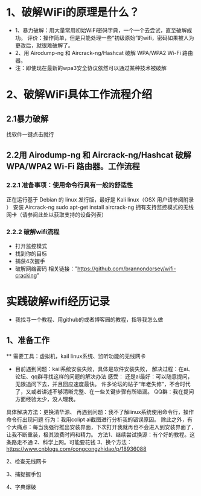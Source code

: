 # 1、破解WiFi的原理是什么？
* 1、暴力破解：用大量常用初始WiFi密码字典，一个一个去尝试，直至破解成功。
评价：操作简单，但是只能处理一些“初级原始”的wifi，密码如果被人为更改后，就很难破解了。
* 2、用 Airodump-ng 和 Aircrack-ng/Hashcat 破解 WPA/WPA2 Wi-Fi 路由器。
* 注：即使现在最新的wpa3安全协议依然可以通过某种技术被破解

# 2、破解WiFi具体工作流程介绍

## 2.1暴力破解
找软件一键点击就行

## 2.2用 Airodump-ng 和 Aircrack-ng/Hashcat 破解 WPA/WPA2 Wi-Fi 路由器。工作流程

### 2.2.1 准备事项：使用命令行具有一般的舒适性
正在运行基于 Debian 的 linux 发行版，最好是 Kali linux（OSX 用户请参阅附录 ）
安装 Aircrack-ng
sudo apt-get install aircrack-ng
拥有支持监控模式的无线网卡（请参阅此处以获取支持的设备列表）

### 2.2.2 破解wifi流程
- 打开监控模式
- 找到你的目标
- 捕获4次握手
- 破解网络密码
相关链接："https://github.com/brannondorsey/wifi-cracking"


# 实践破解wifi经历记录

* 我找寻一个教程、用github的或者博客园的教程，指导我怎么做

## 1、准备工作
**
需要工具：虚拟机，kail linux系统、监听功能的无线网卡

* 目前遇到问题：kail系统安装失败，具体是软件安装失败，
解决过程：在ai、论坛、qq群寻找这样的问题的解决办法
感受：
还是ai最好：可以随意提问，无限追问下去，并且回应速度最快。
许多论坛的帖子“年老失修”，不合时代了，又或者讲述不够清晰完整、在一些关键步骤有所错漏。
QQ群：我在提问方面经验太少，没人理我。

具体解决方法：更换清华源、
再遇到问题：我不了解linux系统使用命令行，操作命令行出现问题
行为：我用colipt ai截图进行分析我的错误原因。
除此之外，有个大痛点：每当我强行推出安装界面，下次打开我就再也不会进入到安装界面了，让我不断重装，极其浪费时间和精力。
方法1、继续尝试换源：有个好的教程。这条路走不通
    2、科学上网。可能要花钱
    3、换个方法：https://www.cnblogs.com/congcongzhidao/p/18936088

2、检查无线网卡

3、捕捉握手包

4、字典爆破

